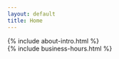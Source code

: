 ```yaml
---
layout: default
title: Home
---
```


<!-- About Section -->
<section id="about" class="text-center max-w-3xl mx-auto px-4 space-y-6">
  {% include about-intro.html %}
</section>

<!-- Business Hours -->
<section class="text-center max-w-3xl mx-auto px-4 mt-12">
  {% include business-hours.html %}
</section>
